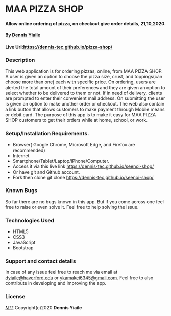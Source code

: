 # MAA PIZZA SHOP
#### Allow online ordering of pizza, on checkout give order details, 21,10,2020.

#### **By [Dennis Yiaile](https://github.com/Dennis-tec)**

#### Live Url:https://dennis-tec.github.io/pizza-shop/
### Description
This web application is for ordering pizzas, online, from MAA PIZZA SHOP. A user is given an option to choose the pizza size, crust, and toppings(can choose more than one) each with specific price. On ordering, users are alerted the total amount of their preferences and they are given an option to select whether to be delivered to them or not. If in need of delivery, clients are prompted to enter their convenient mail address. On submitting the user is given an option to make another order or checkout. The web also contain a link button that allows customers to make payment through Mobile means or debit card. The purpose of this app is to make it easy for MAA PIZZA SHOP customers to get their orders while at home, school, or work.

### Setup/Installation Requirements.
* Browser( Google Chrome, Microsoft Edge, and Firefox are recommended)
* Internet
* Smartphone/Tablet/Laptop/iPhone/Computer.
* Access it via this live link https://dennis-tec.github.io/seenoi-shop/
* Or have git and Github account.
* Fork then clone git clone https://dennis-tec.github.io/seenoi-shop/

### Known Bugs
So far there are no bugs known in this app. But if you come across one feel free to raise or even solve it. Feel free to help solving the issue.

### Technologies Used
* HTML5
* CSS3
* JavaScript
* Bootstrap

### Support and contact details
In case of any issue feel free to reach me via email at dyiaile@haverford.edu or ykamakei6345@gmail.com. Feel free to also contribute in developing and improving the app.

### License
*[MIT](LICENSE)* Copyright(c)2020 **Dennis Yiaile**
